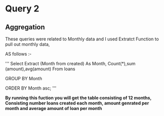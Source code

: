 # Query 2
## Aggregation

These queries were related to Monthly data and I used Extratct Function to pull out monthly data,

AS follows :-

''' 
Select Extract (Month from created) As Month, Count(*),sum (amount),avg(amount)
From loans

GROUP BY Month

ORDER BY Month asc;
'''

**By running this fuction you will get the table consisting of 12 months, Consisting number loans created each month, 
amount genrated per month and average amount of loan per month**  

